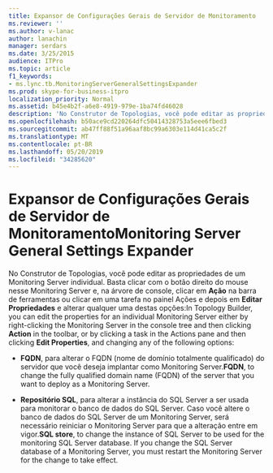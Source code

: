 ```yaml
---
title: Expansor de Configurações Gerais de Servidor de Monitoramento
ms.reviewer: ''
ms.author: v-lanac
author: lanachin
manager: serdars
ms.date: 3/25/2015
audience: ITPro
ms.topic: article
f1_keywords:
- ms.lync.tb.MonitoringServerGeneralSettingsExpander
ms.prod: skype-for-business-itpro
localization_priority: Normal
ms.assetid: b45e4b2f-a6e8-4919-979e-1ba74fd46028
description: 'No Construtor de Topologias, você pode editar as propriedades de um Monitoring Server individual. Basta clicar com o botão direito do mouse nesse Monitoring Server e, na árvore de console, clicar em Ação na barra de ferramentas ou clicar em uma tarefa no painel Ações e depois em Editar Propriedades e alterar qualquer uma destas opções:'
ms.openlocfilehash: b50ace9cd220264dfc50414328753a5eee6fbed3
ms.sourcegitcommit: ab47ff88f51a96aaf8bc99a6303e114d41ca5c2f
ms.translationtype: MT
ms.contentlocale: pt-BR
ms.lasthandoff: 05/20/2019
ms.locfileid: "34285620"
---
```

# <a name="monitoring-server-general-settings-expander"></a><span data-ttu-id="86f10-103">Expansor de Configurações Gerais de Servidor de Monitoramento</span><span class="sxs-lookup"><span data-stu-id="86f10-103">Monitoring Server General Settings Expander</span></span>
 
<span data-ttu-id="86f10-104">No Construtor de Topologias, você pode editar as propriedades de um Monitoring Server individual. Basta clicar com o botão direito do mouse nesse Monitoring Server e, na árvore de console, clicar em **Ação** na barra de ferramentas ou clicar em uma tarefa no painel Ações e depois em **Editar Propriedades** e alterar qualquer uma destas opções:</span><span class="sxs-lookup"><span data-stu-id="86f10-104">In Topology Builder, you can edit the properties for an individual Monitoring Server either by right-clicking the Monitoring Server in the console tree and then clicking **Action** in the toolbar, or by clicking a task in the Actions pane and then clicking **Edit Properties**, and changing any of the following options:</span></span>
  
- <span data-ttu-id="86f10-105">**FQDN**, para alterar o FQDN (nome de domínio totalmente qualificado) do servidor que você deseja implantar como Monitoring Server.</span><span class="sxs-lookup"><span data-stu-id="86f10-105">**FQDN**, to change the fully qualified domain name (FQDN) of the server that you want to deploy as a Monitoring Server.</span></span>
    
- <span data-ttu-id="86f10-p101">**Repositório SQL**, para alterar a instância do SQL Server a ser usada para monitorar o banco de dados do SQL Server. Caso você altere o banco de dados do SQL Server de um Monitoring Server, será necessário reiniciar o Monitoring Server para que a alteração entre em vigor.</span><span class="sxs-lookup"><span data-stu-id="86f10-p101">**SQL store**, to change the instance of SQL Server to be used for the monitoring SQL Server database. If you change the SQL Server database of a Monitoring Server, you must restart the Monitoring Server for the change to take effect.</span></span>
    

